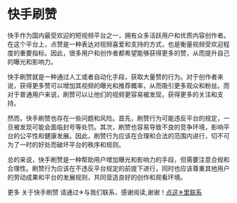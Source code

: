 # 快手刷赞

快手作为国内最受欢迎的短视频平台之一，拥有众多活跃用户和优质内容创作者。在这个平台上，点赞是一种表达对视频喜爱和支持的方式，也是衡量视频受欢迎程度的重要指标。因此，很多用户和创作者都希望能够获得更多的赞，从而提升自己的曝光和影响力。

快手刷赞就是一种通过人工或者自动化手段，获取大量赞的行为。对于创作者来说，获得更多赞可以增加其视频的曝光和推荐概率，从而吸引更多观众和粉丝。而对于普通用户来说，刷赞可以让他们的视频更容易被发现，获得更多的关注和支持。

然而，快手刷赞也存在一些问题和风险。首先，刷赞行为可能违反平台的规定，一旦被发现可能会面临封号等处罚。其次，刷赞也容易导致不良的竞争环境，影响平台的公平性和健康发展。因此，刷赞行为应该在合理和合法的范围内进行，切不可为了一时的好处而破坏平台的秩序和规则。

总的来说，快手刷赞是一种帮助用户增加曝光和影响力的手段，但需要注意合规和合理性。刷赞行为应该在不违反平台规定的前提下进行，同时也应该尊重其他用户的劳动成果和平台的发展规则，共同营造良好的创作和观看环境。

更多 关于快手刷赞 请通过✈与我们联系，感谢阅读,谢谢！[点这✈里联系](https://1.k02.cc)